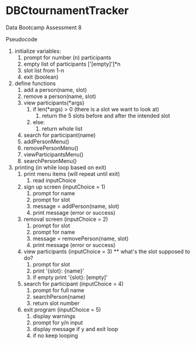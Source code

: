 # DBCtournamentTracker
Data Bootcamp Assessment 8

Pseudocode
1. initialize variables: 
	1. prompt for number (n) participants
	2. empty list of participants ['[empty]']*n
	3. slot list from 1-n
	4. exit (boolean)
2. define functions
	1. add a person(name, slot)
	2. remove a person(name, slot)
	3. view participants(*args)
		1. if len(*args) > 0 (there is a slot we want to look at)
			1. return the 5 slots before and after the intended slot
		2. else:
			1. return whole list
	4. search for participant(name)
	5. addPersonMenu()
	6. removePersonMenu()
	7. viewParticipantsMenu()
	8. searchPersonMenu()
3. printing (in while loop based on exit)
	1. print menu items (will repeat until exit)
		1. read inputChoice
	2. sign up screen (inputChoice = 1)
		1. prompt for name
		2. prompt for slot
		3. message = addPerson(name, slot)
		4. print message (error or success)
	3. removal screen (inputChoice = 2)
		1. prompt for slot
		2. prompt for name
		3. message = removePerson(name, slot)
		4. print message (error or success)
	4. view participants  (inputChoice = 3) ** what's the slot supposed to do?
		1. prompt for slot
		2. print '{slot}: {name}'
		3. if empty print '{slot}: [empty]'
	5. search for participant (inputChoice = 4)
		1. prompt for full name
		2. searchPerson(name)
		3. return slot number
	6. exit program (inputChoice = 5)
		1. display warnings
		2. prompt for y/n input
		3. display message if y and exit loop
		4. if no keep looping